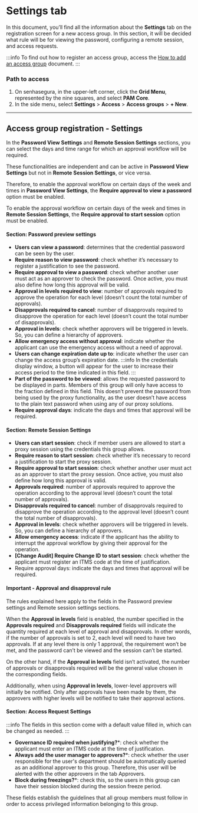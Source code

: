 # Settings tab

In this document, you’ll find all the information about the **Settings** tab on the registration screen for a new access group. In this section, it will be decided what rule will be for viewing the password, configuring a remote session, and access requests.

 :::info
To find out how to register an access group, access the [How to add an access group](/v3-32/docs/pam-session-how-to-add-an-access-group) document.
:::

### Path to access

1. On senhasegura, in the upper-left corner, click the **Grid Menu**, represented by the nine squares, and select **PAM Core**.
2. In the side menu, select **Settings** > **Access** > **Access groups** > **+ New**.

---
## Access group registration - Settings
In the **Password View Settings** and **Remote Session Settings** sections, you can select the days and time range for which an approval workflow will be required.

These functionalities are independent and can be active in **Password View Settings** but not in **Remote Session Settings**, or vice versa.

Therefore, to enable the approval workflow on certain days of the week and times in **Password View Settings**, the **Require approval to view a password** option must be enabled.

To enable the approval workflow on certain days of the week and times in **Remote Session Settings**, the **Require approval to start session** option must be enabled.

#### Section: Password preview settings

* **Users can view a password**: determines that the credential password can be seen by the user.
* **Require reason to view password**: check whether it’s necessary to register a justification to see the password.
* **Require approval to view a password**: check whether another user must act as an approver to check the password. Once active, you must also define how long this approval will be valid.
* **Approval in levels required to view**: number of approvals required to approve the operation for each level (doesn’t count the total number of approvals).
* **Disapprovals required to cancel**: number of disapprovals required to disapprove the operation for each level (doesn’t count the total number of disapprovals).
* **Approval in levels**: check whether approvers will be triggered in levels. So, you can define a hierarchy of approvers.
* **Allow emergency access without approval**: indicate whether the applicant can use the emergency access without a need of approval.
* **Users can change expiration date up to**: indicate whether the user can change the access group’s expiration date.
     :::info
    In the credentials display window, a button will appear for the user to increase their access period to the time indicated in this field.
    :::
* **Part of the password to be viewed**: allows the requested password to be displayed in parts. Members of this group will only have access to the fraction defined in this field. This doesn’t prevent the password from being used by the proxy functionality, as the user doesn’t have access to the plain text password when using any of our proxy solutions.
* **Require approval days**: indicate the days and times that approval will be required.

#### Section: Remote Session Settings

* **Users can start session**: check if member users are allowed to start a proxy session using the credentials this group allows.
* **Require reason to start session**: check whether it’s necessary to record a justification to start the proxy session.
* **Require approval to start session**: check whether another user must act as an approver to start the proxy session. Once active, you must also define how long this approval is valid.
* **Approvals required**: number of approvals required to approve the operation according to the approval level (doesn’t count the total number of approvals).
* **Disapprovals required to cancel**: number of disapprovals required to disapprove the operation according to the approval level (doesn’t count the total number of disapprovals). 
* **Approval in levels**: check whether approvers will be triggered in levels. So, you can define a hierarchy of approvers.
* **Allow emergency access**: indicate if the applicant has the ability to interrupt the approval workflow by giving their approval for the operation.
* **[Change Audit] Require Change ID to start session**: check whether the applicant must register an ITMS code at the time of justification.
* Require approval days: indicate the days and times that approval will be required.

#### Important - Approval and disapproval rule
The rules explained here apply to the fields in the Password preview settings and Remote session settings sections.

When the **Approval in levels** field is enabled, the number specified in the **Approvals required** and **Disapprovals required** fields will indicate the quantity required at each level of approval and disapprovals. In other words, if the number of approvals is set to 2, each level will need to have two approvals. If at any level there is only 1 approval, the requirement won’t be met, and the password can’t be viewed and the session can’t be started.

On the other hand, if the **Approval in levels** field isn’t activated, the number of approvals or disapprovals required will be the general value chosen in the corresponding fields.

Additionally, when using **Approval in levels**, lower-level approvers will initially be notified. Only after approvals have been made by them, the approvers with higher levels will be notified to take their approval actions.

#### Section: Access Request Settings
 :::info
The fields in this section come with a default value filled in, which can be changed as needed.
:::

* **Governance ID required when justifying?***: check whether the applicant must enter an ITMS code at the time of justification.
* **Always add the user manager to approvers?***: check whether the user responsible for the user's department should be automatically queried as an additional approver to this group. Therefore, this user will be alerted with the other approvers in the tab Approvers.
* **Block during freezings?***: check this, so the users in this group can have their session blocked during the session freeze period.

These fields establish the guidelines that all group members must follow in order to access privileged information belonging to this group.
